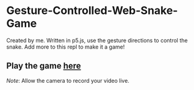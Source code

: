 # Gesture-Controlled-Web-Snake-Game
Created by me. Written in p5.js, use the gesture directions to control the snake.  Add more to this repl to make it a game! 

## Play the game [here](https://p5js-game-starter-1.ishkapoor.repl.co/)

*Note*: Allow the camera to record your video live.
